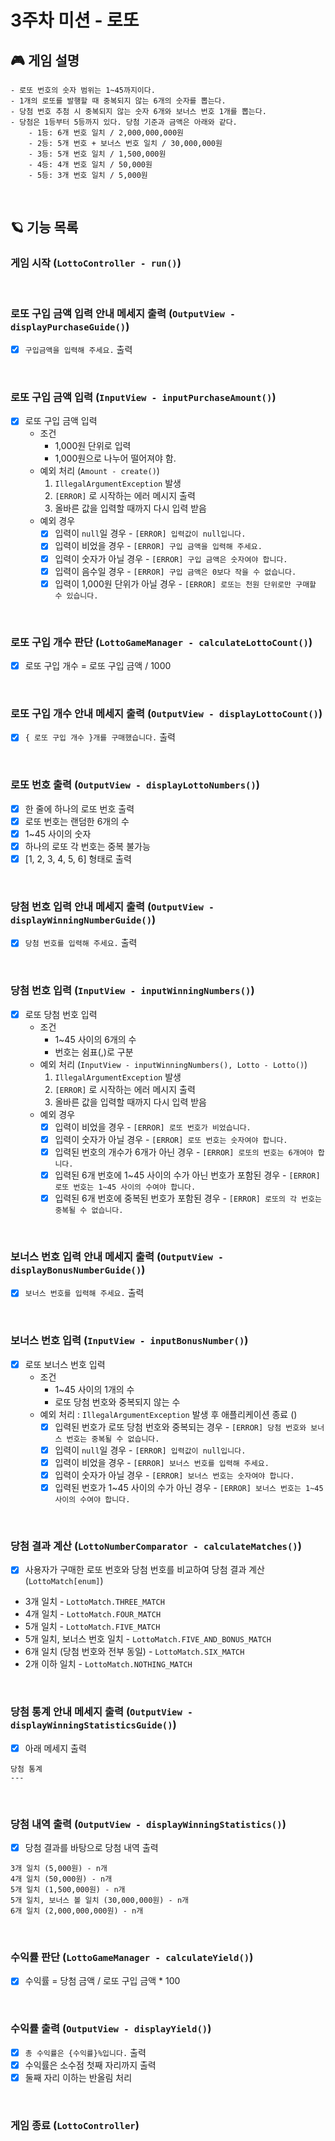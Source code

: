 # 3주차 미션 - 로또

## 🎮 게임 설명

```
- 로또 번호의 숫자 범위는 1~45까지이다.
- 1개의 로또를 발행할 때 중복되지 않는 6개의 숫자를 뽑는다.
- 당첨 번호 추첨 시 중복되지 않는 숫자 6개와 보너스 번호 1개를 뽑는다.
- 당첨은 1등부터 5등까지 있다. 당첨 기준과 금액은 아래와 같다.
    - 1등: 6개 번호 일치 / 2,000,000,000원
    - 2등: 5개 번호 + 보너스 번호 일치 / 30,000,000원
    - 3등: 5개 번호 일치 / 1,500,000원
    - 4등: 4개 번호 일치 / 50,000원
    - 5등: 3개 번호 일치 / 5,000원
```

<br>

## 🪐 기능 목록

### 게임 시작 (`LottoController - run()`)

<br>

### 로또 구입 금액 입력 안내 메세지 출력 (`OutputView - displayPurchaseGuide()`)

- [x]  `구입금액을 입력해 주세요.` 출력

<br>

### 로또 구입 금액 입력 (`InputView - inputPurchaseAmount()`)

- [x]  로또 구입 금액 입력
    - 조건
        - 1,000원 단위로 입력
        - 1,000원으로 나누어 떨어져야 함.
    - 예외 처리 (`Amount - create()`)
        1. `IllegalArgumentException` 발생
        2. `[ERROR]` 로 시작하는 에러 메시지 출력
        3. 올바른 값을 입력할 때까지 다시 입력 받음
    - 예외 경우
        - [x]  입력이 `null`일 경우 - `[ERROR] 입력값이 null입니다.`
        - [x]  입력이 비었을 경우 - `[ERROR] 구입 금액을 입력해 주세요.`
        - [x]  입력이 숫자가 아닐 경우 - `[ERROR] 구입 금액은 숫자여야 합니다.`
        - [x]  입력이 음수일 경우 - `[ERROR] 구입 금액은 0보다 작을 수 없습니다.`
        - [x]  입력이 1,000원 단위가 아닐 경우 - `[ERROR] 로또는 천원 단위로만 구매할 수 있습니다.`

<br>

### 로또 구입 개수 판단 (`LottoGameManager - calculateLottoCount()`)

- [x] 로또 구입 개수 = 로또 구입 금액 / 1000

<br>

### 로또 구입 개수 안내 메세지 출력 (`OutputView - displayLottoCount()`)

- [x] `{ 로또 구입 개수 }개를 구매했습니다.` 출력

<br>

### 로또 번호 출력 (`OutputView - displayLottoNumbers()`)

- [x] 한 줄에 하나의 로또 번호 출력
- [x] 로또 번호는 랜덤한 6개의 수
- [x] 1~45 사이의 숫자
- [x] 하나의 로또 각 번호는 중복 불가능
- [x] [1, 2, 3, 4, 5, 6] 형태로 출력

<br>

### 당첨 번호 입력 안내 메세지 출력 (`OutputView - displayWinningNumberGuide()`)

- [x] `당첨 번호를 입력해 주세요.` 출력

<br>

### 당첨 번호 입력 (`InputView - inputWinningNumbers()`)

- [x] 로또 당첨 번호 입력
    - 조건
        - 1~45 사이의 6개의 수
        - 번호는 쉼표(,)로 구분
    - 예외 처리 (`InputView - inputWinningNumbers(), Lotto - Lotto()`)
        1. `IllegalArgumentException` 발생
        2. `[ERROR]` 로 시작하는 에러 메시지 출력
        3. 올바른 값을 입력할 때까지 다시 입력 받음
    - 예외 경우
        - [x]  입력이 비었을 경우 - `[ERROR] 로또 번호가 비었습니다.`
        - [x]  입력이 숫자가 아닐 경우 - `[ERROR] 로또 번호는 숫자여야 합니다.`
        - [x]  입력된 번호의 개수가 6개가 아닌 경우 - `[ERROR] 로또의 번호는 6개여야 합니다.`
        - [x]  입력된 6개 번호에 1~45 사이의 수가 아닌 번호가 포함된 경우 - `[ERROR] 로또 번호는 1~45 사이의 수여야 합니다.`
        - [x]  입력된 6개 번호에 중복된 번호가 포함된 경우 - `[ERROR] 로또의 각 번호는 중복될 수 없습니다.`

<br>

### 보너스 번호 입력 안내 메세지 출력 (`OutputView - displayBonusNumberGuide()`)

- [x]  `보너스 번호를 입력해 주세요.` 출력

<br>

### 보너스 번호 입력 (`InputView - inputBonusNumber()`)

- [x]  로또 보너스 번호 입력
    - 조건
        - 1~45 사이의 1개의 수
        - 로또 당첨 번호와 중복되지 않는 수
    - 예외 처리 : `IllegalArgumentException` 발생 후 애플리케이션 종료 ()
        - [x]  입력된 번호가 로또 당첨 번호와 중복되는 경우 - `[ERROR] 당첨 번호와 보너스 번호는 중복될 수 없습니다.`
        - [x]  입력이 `null`일 경우 - `[ERROR] 입력값이 null입니다.`
        - [x]  입력이 비었을 경우 - `[ERROR] 보너스 번호를 입력해 주세요.`
        - [x]  입력이 숫자가 아닐 경우 - `[ERROR] 보너스 번호는 숫자여야 합니다.`
        - [x]  입력된 번호가 1~45 사이의 수가 아닌 경우 - `[ERROR] 보너스 번호는 1~45 사이의 수여야 합니다.`

<br>

### 당첨 결과 계산 (`LottoNumberComparator - calculateMatches()`)

- [x]  사용자가 구매한 로또 번호와 당첨 번호를 비교하여 당첨 결과 계산 (`LottoMatch[enum]`)
- 3개 일치 - `LottoMatch.THREE_MATCH`
- 4개 일치 - `LottoMatch.FOUR_MATCH`
- 5개 일치 - `LottoMatch.FIVE_MATCH`
- 5개 일치, 보너스 번호 일치 - `LottoMatch.FIVE_AND_BONUS_MATCH`
- 6개 일치 (당첨 번호와 전부 동일) - `LottoMatch.SIX_MATCH`
- 2개 이하 일치 - `LottoMatch.NOTHING_MATCH`

<br>

### 당첨 통계 안내 메세지 출력 (`OutputView - displayWinningStatisticsGuide()`)

- [x]  아래 메세지 출력

```
당첨 통계
---
```

<br>

### 당첨 내역 출력 (`OutputView - displayWinningStatistics()`)

- [x]  당첨 결과를 바탕으로 당첨 내역 출력

```
3개 일치 (5,000원) - n개
4개 일치 (50,000원) - n개
5개 일치 (1,500,000원) - n개
5개 일치, 보너스 볼 일치 (30,000,000원) - n개
6개 일치 (2,000,000,000원) - n개
```

<br>

### 수익률 판단 (`LottoGameManager - calculateYield()`)

- [x]    수익률 = 당첨 금액 / 로또 구입 금액 * 100

<br>

### 수익률 출력 (`OutputView - displayYield()`)

- [x]  `총 수익률은 {수익률}%입니다.` 출력
- [x]  수익률은 소수점 첫째 자리까지 출력
- [x]  둘째 자리 이하는 반올림 처리

<br>

### 게임 종료 (`LottoController`)